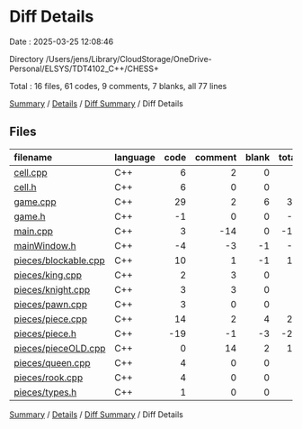 # Diff Details

Date : 2025-03-25 12:08:46

Directory /Users/jens/Library/CloudStorage/OneDrive-Personal/ELSYS/TDT4102_C++/CHESS+

Total : 16 files,  61 codes, 9 comments, 7 blanks, all 77 lines

[Summary](results.md) / [Details](details.md) / [Diff Summary](diff.md) / Diff Details

## Files
| filename | language | code | comment | blank | total |
| :--- | :--- | ---: | ---: | ---: | ---: |
| [cell.cpp](/cell.cpp) | C++ | 6 | 2 | 0 | 8 |
| [cell.h](/cell.h) | C++ | 6 | 0 | 0 | 6 |
| [game.cpp](/game.cpp) | C++ | 29 | 2 | 6 | 37 |
| [game.h](/game.h) | C++ | -1 | 0 | 0 | -1 |
| [main.cpp](/main.cpp) | C++ | 3 | -14 | 0 | -11 |
| [mainWindow.h](/mainWindow.h) | C++ | -4 | -3 | -1 | -8 |
| [pieces/blockable.cpp](/pieces/blockable.cpp) | C++ | 10 | 1 | -1 | 10 |
| [pieces/king.cpp](/pieces/king.cpp) | C++ | 2 | 3 | 0 | 5 |
| [pieces/knight.cpp](/pieces/knight.cpp) | C++ | 3 | 3 | 0 | 6 |
| [pieces/pawn.cpp](/pieces/pawn.cpp) | C++ | 3 | 0 | 0 | 3 |
| [pieces/piece.cpp](/pieces/piece.cpp) | C++ | 14 | 2 | 4 | 20 |
| [pieces/piece.h](/pieces/piece.h) | C++ | -19 | -1 | -3 | -23 |
| [pieces/pieceOLD.cpp](/pieces/pieceOLD.cpp) | C++ | 0 | 14 | 2 | 16 |
| [pieces/queen.cpp](/pieces/queen.cpp) | C++ | 4 | 0 | 0 | 4 |
| [pieces/rook.cpp](/pieces/rook.cpp) | C++ | 4 | 0 | 0 | 4 |
| [pieces/types.h](/pieces/types.h) | C++ | 1 | 0 | 0 | 1 |

[Summary](results.md) / [Details](details.md) / [Diff Summary](diff.md) / Diff Details